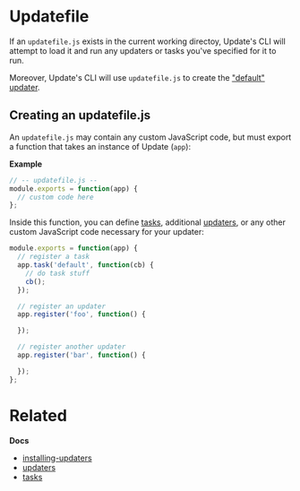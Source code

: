 # Updatefile

If an `updatefile.js` exists in the current working directoy, Update's CLI will attempt to load it and run any updaters or tasks you've specified for it to run.

Moreover, Update's CLI will use `updatefile.js` to create the ["default" updater](default-updater.md).

## Creating an updatefile.js

An `updatefile.js` may contain any custom JavaScript code, but must export a function that takes an instance of Update (`app`):

**Example**

```js
// -- updatefile.js --
module.exports = function(app) {
  // custom code here
};
```

Inside this function, you can define [tasks](tasks.md), additional [updaters](updaters.md), or any other custom JavaScript code necessary for your updater:

```js
module.exports = function(app) {
  // register a task
  app.task('default', function(cb) {
    // do task stuff
    cb();
  });

  // register an updater
  app.register('foo', function() {

  });

  // register another updater
  app.register('bar', function() {

  });
};
```

# Related

**Docs**

* [installing-updaters](installing-updaters.md)
* [updaters](updaters.md)
* [tasks](tasks.md)

